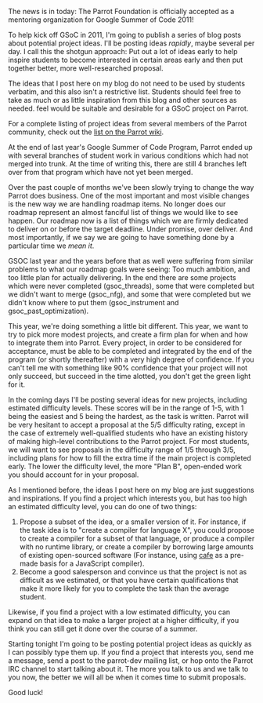 The news is in today: The Parrot Foundation is officially accepted as a
mentoring organization for Google Summer of Code 2011!

To help kick off GSoC in 2011, I'm going to publish a series of blog posts
about potential project ideas. I'll be posting ideas *rapidly*, maybe several
per day. I call this the shotgun approach: Put out a lot of ideas early to
help inspire students to become interested in certain areas early and then
put together better, more well-researched proposal.

The ideas that I post here on my blog do not need to be used by students
verbatim, and this also isn't a restrictive list. Students should feel free
to take as much or as little inspiration from this blog and other sources as
needed. feel would be suitable and desirable for a GSoC project on Parrot.

For a complete listing of project ideas from several members of the Parrot
community, check out the [list on the Parrot wiki][gsoc2011_tasklist].

[gsoc2011_tasklist]: http://trac.parrot.org/parrot/wiki/GSoc2011

At the end of last year's Google Summer of Code Program, Parrot ended up with
several branches of student work in various conditions which had not merged
into trunk. At the time of writing this, there are still 4 branches left over
from that program which have not yet been merged.

Over the past couple of months we've been slowly trying to change the way
Parrot does business. One of the most important and most visible changes is
the new way we are handling roadmap items. No longer does our roadmap
represent an almost fanciful list of things we would like to see happen. Our
roadmap now is a list of things which we are firmly dedicated to deliver
on or before the target deadline. Under promise, over deliver. And most
importantly, if we say we are going to have something done by a particular
time we *mean it*.

GSOC last year and the years before that as well were suffering from similar
problems to what our roadmap goals were seeing: Too much ambition, and too
little plan for actually delivering. In the end there are some projects which
were never completed (gsoc_threads), some that were completed but we didn't
want to merge (gsoc_nfg), and some that were completed but we didn't know
where to put them (gsoc_instrument and gsoc_past_optimization).

This year, we're doing something a little bit different. This year, we want to
try to pick more modest projects, and create a firm plan for when and how to
integrate them into Parrot. Every project, in order to be considered for
acceptance, must be able to be completed and integrated by the end of the
program (or shortly thereafter) with a very high degree of confidence. If you
can't tell me with something like 90% confidence that your project will not
only succeed, but succeed in the time alotted, you don't get the green light
for it.

In the coming days I'll be posting several ideas for new projects, including
estimated difficulty levels. These scores will be in the range of 1-5, with
1 being the easiest and 5 being the hardest, as the task is written. Parrot
will be very hesitant to accept a proposal at the 5/5 difficulty rating,
except in the case of extremely well-qualified students who have an existing
history of making high-level contributions to the Parrot project. For most
students, we will want to see proposals in the difficulty range of 1/5 through
3/5, including plans for how to fill the extra time if the main project is
completed early. The lower the difficulty level, the more "Plan B",
open-ended work you should account for in your proposal.

As I mentioned before, the ideas I post here on my blog are just suggestions
and inspirations. If you find a project which interests you, but has too
high an estimated difficulty level, you can do one of two things:

1. Propose a subset of the idea, or a smaller version of it. For instance, if
   the task idea is to "create a compiler for language X", you could propose
   to create a compiler for a subset of that language, or produce a compiler
   with no runtime library, or create a compiler by borrowing large amounts
   of existing open-sourced software (For instance, using [cafe][] as a
   pre-made basis for a JavaScript compiler).
2. Become a good salesperson and convince us that the project is not as
   difficult as we estimated, or that you have certain qualifications that
   make it more likely for you to complete the task than the average student.

[cafe]: https://github.com/zaach/cafe

Likewise, if you find a project with a low estimated difficulty, you can
expand on that idea to make a larger project at a higher difficulty, if you
think you can still get it done over the course of a summer.

Starting tonight I'm going to be posting potential project ideas as quickly as
I can possibly type them up. If *you* find a project that interests you, send
me a message, send a post to the parrot-dev mailing list, or hop onto the
Parrot IRC channel to start talking about it. The more you talk to us and
we talk to you now, the better we will all be when it comes time to submit
proposals.

Good luck!
